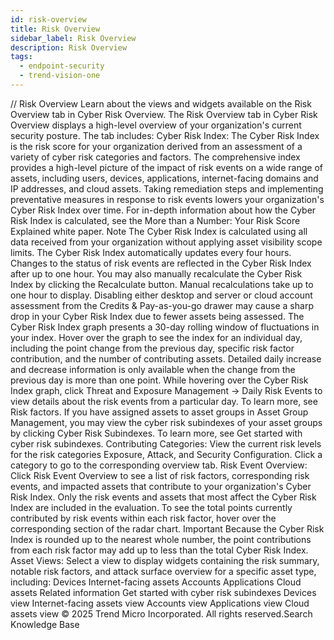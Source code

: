 ```yaml
---
id: risk-overview
title: Risk Overview
sidebar_label: Risk Overview
description: Risk Overview
tags:
  - endpoint-security
  - trend-vision-one
---
```


/*<![CDATA[*/ $('#title').html($('meta[name=map-description]').attr('content')); /*]]>*/ Risk Overview Learn about the views and widgets available on the Risk Overview tab in Cyber Risk Overview. The Risk Overview tab in Cyber Risk Overview displays a high-level overview of your organization's current security posture. The tab includes: Cyber Risk Index: The Cyber Risk Index is the risk score for your organization derived from an assessment of a variety of cyber risk categories and factors. The comprehensive index provides a high-level picture of the impact of risk events on a wide range of assets, including users, devices, applications, internet-facing domains and IP addresses, and cloud assets. Taking remediation steps and implementing preventative measures in response to risk events lowers your organization's Cyber Risk Index over time. For in-depth information about how the Cyber Risk Index is calculated, see the More than a Number: Your Risk Score Explained white paper. Note The Cyber Risk Index is calculated using all data received from your organization without applying asset visibility scope limits. The Cyber Risk Index automatically updates every four hours. Changes to the status of risk events are reflected in the Cyber Risk Index after up to one hour. You may also manually recalculate the Cyber Risk Index by clicking the Recalculate button. Manual recalculations take up to one hour to display. Disabling either desktop and server or cloud account assessment from the Credits & Pay-as-you-go drawer may cause a sharp drop in your Cyber Risk Index due to fewer assets being assessed. The Cyber Risk Index graph presents a 30-day rolling window of fluctuations in your index. Hover over the graph to see the index for an individual day, including the point change from the previous day, specific risk factor contribution, and the number of contributing assets. Detailed daily increase and decrease information is only available when the change from the previous day is more than one point. While hovering over the Cyber Risk Index graph, click Threat and Exposure Management → Daily Risk Events to view details about the risk events from a particular day. To learn more, see Risk factors. If you have assigned assets to asset groups in Asset Group Management, you may view the cyber risk subindexes of your asset groups by clicking Cyber Risk Subindexes. To learn more, see Get started with cyber risk subindexes. Contributing Categories: View the current risk levels for the risk categories Exposure, Attack, and Security Configuration. Click a category to go to the corresponding overview tab. Risk Event Overview: Click Risk Event Overview to see a list of risk factors, corresponding risk events, and impacted assets that contribute to your organization's Cyber Risk Index. Only the risk events and assets that most affect the Cyber Risk Index are included in the evaluation. To see the total points currently contributed by risk events within each risk factor, hover over the corresponding section of the radar chart. Important Because the Cyber Risk Index is rounded up to the nearest whole number, the point contributions from each risk factor may add up to less than the total Cyber Risk Index. Asset Views: Select a view to display widgets containing the risk summary, notable risk factors, and attack surface overview for a specific asset type, including: Devices Internet-facing assets Accounts Applications Cloud assets Related information Get started with cyber risk subindexes Devices view Internet-facing assets view Accounts view Applications view Cloud assets view © 2025 Trend Micro Incorporated. All rights reserved.Search Knowledge Base